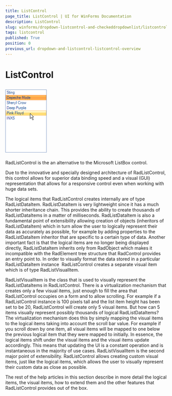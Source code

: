 ```yaml
---
title: ListControl
page_title: ListControl | UI for WinForms Documentation
description: ListControl
slug: winforms/dropdown-listcontrol-and-checkeddropdownlist/listcontrol
tags: listcontrol
published: True
position: 0
previous_url: dropdown-and-listcontrol-listcontrol-overview
---
```


# ListControl



## ![dropdown-and-listcontrol-listcontrol-overview 001](images/dropdown-and-listcontrol-listcontrol-overview001.png)

RadListControl is the an alternative to the Microsoft ListBox control.
        

Due to the innovative and specially designed architecture of RadListControl, this control allows for superior data binding speed and a visual (GUI) representation that allows for a responsive control even when working with huge data sets.
        

The logical items that RadListControl creates internally are of type RadListDataItem. RadListDataItem is very lightweight since it has a much shorter inheritance chain. This provides the ability to create thousands of RadListDataItems in a matter of milliseconds. RadListDataItem is also a fundamental point of extensibility allowing creation of objects (inheritors of RadListDataItem) which in turn allow the user to logically represent their data as accurately as possible, for example by adding properties to the RadListDataItem inheritor that are specific to a certain type of data. Another important fact is that the logical items are no longer being displayed directly, RadListDataItem inherits only from RadObject which makes it incompatible with the RadElement tree structure that RadControl provides an entry point to. In order to visually format the data stored in a particular RadListDataItem instance  RadListControl creates a separate visual item which is of type RadListVisualItem.
        

RadListVisualItem is the class that is used to visually represent the RadListDataItems in RadListControl. There is a virtualization mechanism that creates only a few visual items, just enough to fill the area that RadListControl occupies on a form and to allow scrolling. For example if a RadListControl instance is 100 pixels tall and the list item height has been set to be 20, RadListControl will create only 5 visual items. But how can 5 items visually represent possibly thousands of logical RadListDataItems? The virtualization mechanism does this by simply mapping the visual items to the logical items taking into account the scroll bar value. For example if you scroll down by one item, all visual items will be mapped to one below the previous logical item that they were mapped to initially. In essence, the logical items shift under the visual items and the visual items update accordingly. This means that updating the UI is a constant operation and is instantaneous in the majority of use cases. RadListVisualItem is the second major point of extensibility. RadListControl allows creating custom visual items, just like the logical items, which allows the user to visually represent their custom data as close as possible.
        

The rest of the help articles in this section describe in more detail the logical items, the visual items, how to extend them and the other features that RadListControl provides out of the box.
        
